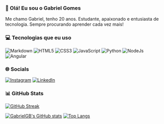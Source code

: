 ### 👋 Olá! Eu sou o Gabriel Gomes

Me chamo Gabriel, tenho 20 anos. Estudante, apaixonado e entusiasta de tecnologia. Sempre procurando aprender cada vez mais!

### 💻 Tecnologias que eu uso

![Markdown](https://img.shields.io/badge/Markdown-000?style=for-the-badge&logo=markdown)
![HTML5](https://img.shields.io/badge/HTML5-000?style=for-the-badge&logo=html5)
![CSS3](https://img.shields.io/badge/CSS3-000?style=for-the-badge&logo=css3&logoColor=264CE4)
![JavaScript](https://img.shields.io/badge/JavaScript-000?style=for-the-badge&logo=javascript)
![Python](https://img.shields.io/badge/Python-000?style=for-the-badge&logo=python)
![NodeJs](https://img.shields.io/badge/nodejs-000?style=for-the-badge&logo=nodedotjs)
![Angular](https://img.shields.io/badge/Angular-000?style=for-the-badge&logo=angular&logoColor=%23c3002f)

### 🌐 Socials

[![Instagram](https://img.shields.io/badge/Instagram-000?style=for-the-badge&logo=instagram)](https://www.instagram.com/gabrielgb.zip/)
[![LinkedIn](https://img.shields.io/badge/LinkedIn-000?style=for-the-badge&logo=linkedin&logoColor=0E76A8)](https://www.linkedin.com/in/gabrielgbcode/)

### 📊 GitHub Stats

[![GitHub Streak](https://streak-stats.demolab.com?user=gabrielgbcode&theme=midnight-purple&mode=weekly)](https://git.io/streak-stats)

[![GabrielGB's GitHub stats](https://github-readme-stats.vercel.app/api?username=gabrielgbcode&show_icons=true&theme=midnight-purple)](https://github.com/anuraghazra/github-readme-stats)
[![Top Langs](https://github-readme-stats.vercel.app/api/top-langs/?username=gabrielgbcode&show_icons=true&theme=midnight-purple&layout=compact)](https://github.com/anuraghazra/github-readme-stats)
